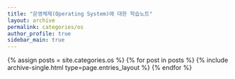 ```yaml
---
title: "운영체제(Operating System)에 대한 학습노트"
layout: archive
permalink: categories/os
author_profile: true
sidebar_main: true
---
```


{% assign posts = site.categories.os %}
{% for post in posts %} {% include archive-single.html type=page.entries_layout %} {% endfor %}